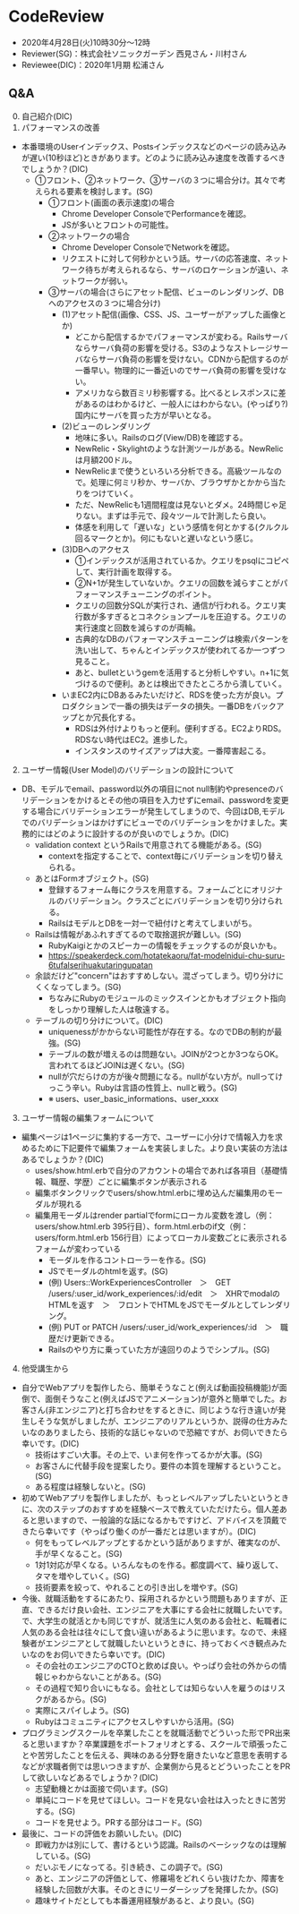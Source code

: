 # CodeReview
- 2020年4月28日(火)10時30分〜12時
- Reviewer(SG)：株式会社ソニックガーデン 西見さん・川村さん
- Reviewee(DIC)：2020年1月期 松浦さん

## Q&A
0. 自己紹介(DIC)
1. パフォーマンスの改善
- 本番環境のUserインデックス、Postsインデックスなどのページの読み込みが遅い(10秒ほど)ときがあります。どのように読み込み速度を改善するべきでしょうか？(DIC)
  - ①フロント、②ネットワーク、③サーバの３つに場合分け。其々で考えられる要素を検討します。(SG)
    - ①フロント(画面の表示速度)の場合
      - Chrome Developer ConsoleでPerformanceを確認。
      - JSが多いとフロントの可能性。
    - ②ネットワークの場合
      - Chrome Developer ConsoleでNetworkを確認。
      - リクエストに対して何秒かという話。サーバの応答速度、ネットワーク待ちが考えられるなら、サーバのロケーションが遠い、ネットワークが弱い。
    - ③サーバの場合(さらにアセット配信、ビューのレンダリング、DBへのアクセスの３つに場合分け)
      - (1)アセット配信(画像、CSS、JS、ユーザーがアップした画像とか)
        - どこから配信するかでパフォーマンスが変わる。Railsサーバならサーバ負荷の影響を受ける。S3のようなストレージサーバならサーバ負荷の影響を受けない。CDNから配信するのが一番早い。物理的に一番近いのでサーバ負荷の影響を受けない。
        - アメリカなら数百ミリ秒影響する。比べるとレスポンスに差があるのはわかるけど、一般人にはわからない。(やっぱり?)国内にサーバを買った方が早いとなる。
      - (2)ビューのレンダリング
        - 地味に多い。Railsのログ(View/DB)を確認する。
        - NewRelic・Skylightのような計測ツールがある。NewRelicは月額200ドル。
        - NewRelicまで使うといろいろ分析できる。高級ツールなので。処理に何ミリ秒か、サーバか、ブラウザかとかから当たりをつけていく。
        - ただ、NewRelicも1週間程度は見ないとダメ。24時間じゃ足りない。まずは手元で、段々ツールで計測したら良い。
        - 体感を利用して「遅いな」という感情を何とかする(クルクル回るマークとか)。何にもないと遅いなという感じ。
      - (3)DBへのアクセス
        - ①インデックスが活用されているか。クエリをpsqlにコピペして、実行計画を取得する。
        - ②N+1が発生していないか。クエリの回数を減らすことがパフォーマンスチューニングのポイント。
        - クエリの回数分SQLが実行され、通信が行われる。クエリ実行数が多すぎるとコネクションプールを圧迫する。クエリの実行速度と回数を減らすのが両輪。
        - 古典的なDBのパフォーマンスチューニングは検索パターンを洗い出して、ちゃんとインデックスが使われてるか一つずつ見ること。
        - あと、bulletというgemを活用すると分析しやすい。n+1に気づけるので便利。あとは検出できたところから潰していく。
      - いまEC2内にDBあるみたいだけど、RDSを使った方が良い。プロダクションで一番の損失はデータの損失。一番DBをバックアップとか冗長化する。
        - RDSは外付けよりもっと便利。便利すぎる。EC2よりRDS。RDSない時代はEC2。進歩した。
        - インスタンスのサイズアップは大変。一番障害起こる。

2. ユーザー情報(User Model)のバリデーションの設計について
- DB、モデルでemail、password以外の項目にnot null制約やpresenceのバリデーションをかけるとその他の項目を入力せずにemail、passwordを変更する場合にバリデーションエラーが発生してしまうので、今回はDB,モデルでのバリデーションはかけずにビューでのバリデーションをかけました。実務的にはどのように設計するのが良いのでしょうか。(DIC)
  - validation context というRailsで用意されてる機能がある。(SG)
    - contextを指定することで、context毎にバリデーションを切り替えられる。
  - あとはFormオブジェクト。(SG)
    - 登録するフォーム毎にクラスを用意する。フォームごとにオリジナルのバリデーション。クラスごとにバリデーションを切り分けられる。
    - RailsはモデルとDBを一対一で紐付けと考えてしまいがち。
  - Railsは情報があふれすぎてるので取捨選択が難しい。(SG)
    - RubyKaigiとかのスピーカーの情報をチェックするのが良いかも。
    - https://speakerdeck.com/hotatekaoru/fat-modelnidui-chu-suru-6tufalserihuakutaringupatan
  - 余談だけど"concern"はおすすめしない。混ざってしまう。切り分けにくくなってしまう。(SG)
    - ちなみにRubyのモジュールのミックスインとかもオブジェクト指向をしっかり理解した人は敬遠する。
  - テーブルの切り分けについて。(DIC)
    - uniquenessがかからない可能性が存在する。なのでDBの制約が最強。(SG)
    - テーブルの数が増えるのは問題ない。JOINが2つとか3つならOK。言われてるほどJOINは遅くない。(SG)
    - nullが穴だらけの方が後々問題になる。nullがない方が。nullってけっこう辛い。Rubyは言語の性質上、nullと戦う。(SG)
    - ※ users、user_basic_informations、user_xxxx

3. ユーザー情報の編集フォームについて
- 編集ページは1ページに集約する一方で、ユーザーに小分けで情報入力を求めるために下記要件で編集フォームを実装しました。より良い実装の方法はあるでしょうか？(DIC)
  - uses/show.html.erbで自分のアカウントの場合であれば各項目（基礎情報、職歴、学歴）ごとに編集ボタンが表示される
  - 編集ボタンクリックでusers/show.html.erbに埋め込んだ編集用のモーダルが現れる
  - 編集用モーダルはrender partialでformにローカル変数を渡し（例：users/show.html.erb 395行目）、form.html.erbのif文（例：users/form.html.erb 156行目）によってローカル変数ごとに表示されるフォームが変わっている
    - モーダルを作るコントローラーを作る。(SG)
    - JSでモーダルのhtmlを返す。(SG)
    - (例) Users::WorkExperiencesController　＞　GET /users/:user_id/work_experiences/:id/edit　＞　XHRでmodalのHTMLを返す　＞　フロントでHTMLをJSでモーダルとしてレンダリング。
    - (例) PUT or PATCH /users/:user_id/work_experiences/:id　＞　職歴だけ更新できる。
    - Railsのやり方に乗っていた方が遠回りのようでシンプル。(SG)

4. 他受講生から
- 自分でWebアプリを製作したら、簡単そうなこと(例えば動画投稿機能)が面倒で、面倒そうなこと(例えばJSでアニメーション)が意外と簡単でした。お客さん(非エンジニア)と打ち合わせをするときに、同じような行き違いが発生しそうな気がしましたが、エンジニアのリアルというか、説得の仕方みたいなのありましたら、技術的な話じゃないので恐縮ですが、お伺いできたら幸いです。(DIC)
  - 技術はすごい大事。その上で、いま何を作ってるかが大事。(SG)
  - お客さんに代替手段を提案したり。要件の本質を理解するということ。(SG)
  - ある程度は経験しないと。(SG)
- 初めてWebアプリを製作しましたが、もっとレベルアップしたいというときに、次のステップのおすすめを経験ベースで教えていただけたら。個人差あると思いますので、一般論的な話になるかもですけど、アドバイスを頂戴できたら幸いです（やっぱり働くのが一番だとは思いますが）。(DIC)
  - 何をもってレベルアップとするかという話がありますが、確実なのが、手が早くなること。(SG)
  - 1対1対応が早くなる。いろんなものを作る。都度調べて、繰り返して、タマを増やしていく。(SG)
  - 技術要素を絞って、やれることの引き出しを増やす。(SG)
- 今後、就職活動をするにあたり、採用されるかという問題もありますが、正直、できるだけ良い会社、エンジニアを大事にする会社に就職したいです。で、大学生の就活とかも同じですが、就活生に人気のある会社と、転職者に人気のある会社は往々にして食い違いがあるように思います。なので、未経験者がエンジニアとして就職したいというときに、持っておくべき観点みたいなのをお伺いできたら幸いです。(DIC)
  - その会社のエンジニアのCTOと飲めば良い。やっぱり会社の外からの情報じゃわからないことがある。(SG)
  - その過程で知り合いにもなる。会社としては知らない人を雇うのはリスクがあるから。(SG)
  - 実際にスパイしよう。(SG)
  - Rubyはコミュニティにアクセスしやすいから活用。(SG)
- プログラミングスクールを卒業したことを就職活動でどういった形でPR出来ると思いますか？卒業課題をポートフォリオとする、スクールで頑張ったことや苦労したことを伝える、興味のある分野を磨きたいなど意思を表明するなどが求職者側では思いつきますが、企業側から見るとどういったことをPRして欲しいなどあるでしょうか？(DIC)
  - 志望動機とかは面接で伺います。(SG)
  - 単純にコードを見せてほしい。コードを見ない会社は入ったときに苦労する。(SG)
  - コードを見せよう。PRする部分はコード。(SG)
- 最後に、コードの評価をお願いしたい。(DIC)
  - 即戦力かは別にして、書けるという認識。Railsのベーシックなのは理解している。(SG)
  - だいぶモノになってる。引き続き、この調子で。(SG)
  - あと、エンジニアの評価として、修羅場をどれくらい抜けたか、障害を経験した回数が大事。そのときにリーダーシップを発揮したか。(SG)
  - 趣味サイトだとしても本番運用経験があると、より良い。(SG)
